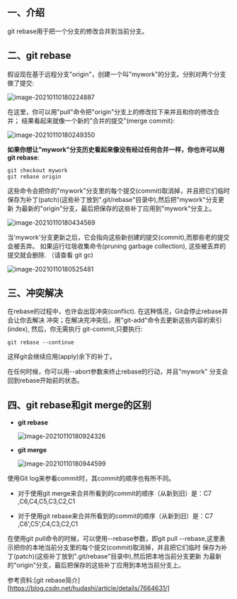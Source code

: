 ## 一、介绍

git rebase用于把一个分支的修改合并到当前分支。

## 二、git rebase

假设现在基于远程分支"origin"，创建一个叫"mywork"的分支。分别对两个分支做了提交:

![image-20210110180224887](https://cdn.jsdelivr.net/gh/JarvisTH/picbed/img/20210110180226.png)

在这里，你可以用"pull"命令把"origin"分支上的修改拉下来并且和你的修改合并； 结果看起来就像一个新的"合并的提交"(merge commit):

![image-20210110180249350](https://cdn.jsdelivr.net/gh/JarvisTH/picbed/img/20210110180251.png)

**如果你想让"mywork"分支历史看起来像没有经过任何合并一样，你也许可以用 git rebase**:

```
git checkout mywork
git rebase origin
```

这些命令会把你的"mywork"分支里的每个提交(commit)取消掉，并且把它们临时 保存为补丁(patch)(这些补丁放到".git/rebase"目录中),然后把"mywork"分支更新 为最新的"origin"分支，最后把保存的这些补丁应用到"mywork"分支上。

![image-20210110180434569](https://cdn.jsdelivr.net/gh/JarvisTH/picbed/img/20210110180435.png)

当'mywork'分支更新之后，它会指向这些新创建的提交(commit),而那些老的提交会被丢弃。 如果运行垃圾收集命令(pruning garbage collection), 这些被丢弃的提交就会删除. （请查看 git gc)

![image-20210110180525481](https://cdn.jsdelivr.net/gh/JarvisTH/picbed/img/20210110180526.png)

## 三、冲突解决

在rebase的过程中，也许会出现冲突(conflict). 在这种情况，Git会停止rebase并会让你去解决 冲突；在解决完冲突后，用"git-add"命令去更新这些内容的索引(index), 然后，你无需执行 git-commit,只要执行:

```
git rebase --continue
```

这样git会继续应用(apply)余下的补丁。

在任何时候，你可以用--abort参数来终止rebase的行动，并且"mywork" 分支会回到rebase开始前的状态。



## 四、git rebase和git merge的区别

- **git rebase**

  ![image-20210110180924326](https://cdn.jsdelivr.net/gh/JarvisTH/picbed/img/20210110180925.png)

- **git merge**

  ![image-20210110180944599](https://cdn.jsdelivr.net/gh/JarvisTH/picbed/img/20210110180946.png)

使用Git log来参看commit时，其commit的顺序也有所不同。

- 对于使用git merge来合并所看到的commit的顺序（从新到旧）是：C7 ,C6,C4,C5,C3,C2,C1

- 对于使用git rebase来合并所看到的commit的顺序（从新到旧）是：C7 ,C6‘,C5',C4,C3,C2,C1

在使用git pull命令的时候，可以使用--rebase参数，即git pull --rebase,这里表示把你的本地当前分支里的每个提交(commit)取消掉，并且把它们临时 保存为补丁(patch)(这些补丁放到".git/rebase"目录中),然后把本地当前分支更新 为最新的"origin"分支，最后把保存的这些补丁应用到本地当前分支上。



参考资料:[git rebase简介][https://blog.csdn.net/hudashi/article/details/7664631/]